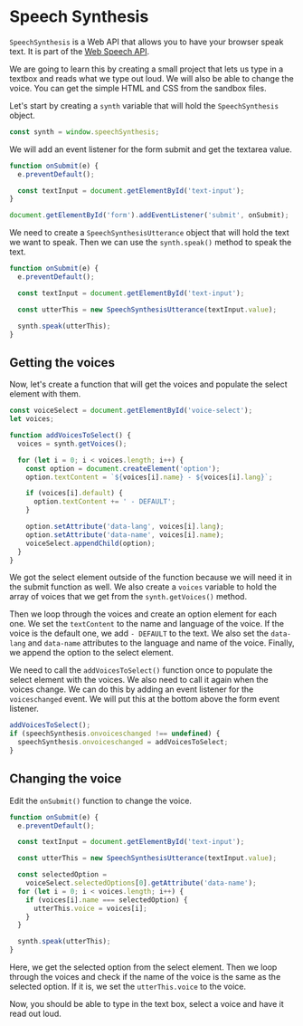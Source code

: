 # Speech Synthesis

`SpeechSynthesis` is a Web API that allows you to have your browser speak text. It is part of the [Web Speech API](https://dvcs.w3.org/hg/speech-api/raw-file/tip/speechapi.html).

We are going to learn this by creating a small project that lets us type in a textbox and reads what we type out loud. We will also be able to change the voice. You can get the simple HTML and CSS from the sandbox files.

Let's start by creating a `synth` variable that will hold the `SpeechSynthesis` object.

```js
const synth = window.speechSynthesis;
```

We will add an event listener for the form submit and get the textarea value.

```js
function onSubmit(e) {
  e.preventDefault();

  const textInput = document.getElementById('text-input');
}

document.getElementById('form').addEventListener('submit', onSubmit);
```

We need to create a `SpeechSynthesisUtterance` object that will hold the text we want to speak. Then we can use the `synth.speak()` method to speak the text.

```js
function onSubmit(e) {
  e.preventDefault();

  const textInput = document.getElementById('text-input');

  const utterThis = new SpeechSynthesisUtterance(textInput.value);

  synth.speak(utterThis);
}
```

## Getting the voices

Now, let's create a function that will get the voices and populate the select element with them.

```js
const voiceSelect = document.getElementById('voice-select');
let voices;

function addVoicesToSelect() {
  voices = synth.getVoices();

  for (let i = 0; i < voices.length; i++) {
    const option = document.createElement('option');
    option.textContent = `${voices[i].name} - ${voices[i].lang}`;

    if (voices[i].default) {
      option.textContent += ' - DEFAULT';
    }

    option.setAttribute('data-lang', voices[i].lang);
    option.setAttribute('data-name', voices[i].name);
    voiceSelect.appendChild(option);
  }
}
```

We got the select element outside of the function because we will need it in the submit function as well. We also create a `voices` variable to hold the array of voices that we get from the `synth.getVoices()` method.

Then we loop through the voices and create an option element for each one. We set the `textContent` to the name and language of the voice. If the voice is the default one, we add `- DEFAULT` to the text. We also set the `data-lang` and `data-name` attributes to the language and name of the voice. Finally, we append the option to the select element.

We need to call the `addVoicesToSelect()` function once to populate the select element with the voices. We also need to call it again when the voices change. We can do this by adding an event listener for the `voiceschanged` event. We will put this at the bottom above the form event listener.

```js
addVoicesToSelect();
if (speechSynthesis.onvoiceschanged !== undefined) {
  speechSynthesis.onvoiceschanged = addVoicesToSelect;
}
```

## Changing the voice

Edit the `onSubmit()` function to change the voice.

```js
function onSubmit(e) {
  e.preventDefault();

  const textInput = document.getElementById('text-input');

  const utterThis = new SpeechSynthesisUtterance(textInput.value);

  const selectedOption =
    voiceSelect.selectedOptions[0].getAttribute('data-name');
  for (let i = 0; i < voices.length; i++) {
    if (voices[i].name === selectedOption) {
      utterThis.voice = voices[i];
    }
  }

  synth.speak(utterThis);
}
```

Here, we get the selected option from the select element. Then we loop through the voices and check if the name of the voice is the same as the selected option. If it is, we set the `utterThis.voice` to the voice.

Now, you should be able to type in the text box, select a voice and have it read out loud.
